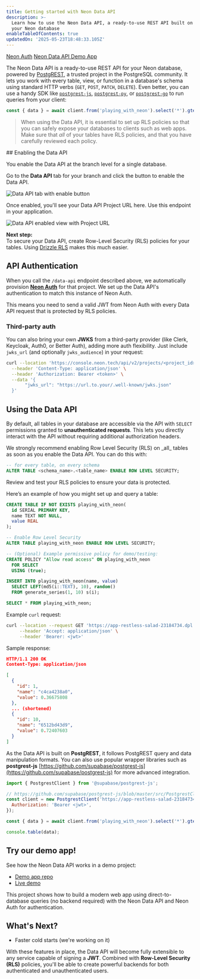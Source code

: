 ```yaml
---
title: Getting started with Neon Data API
description: >-
  Learn how to use the Neon Data API, a ready-to-use REST API built on top of
  your Neon database
enableTableOfContents: true
updatedOn: '2025-05-23T18:48:33.105Z'
---
```


<FeatureBetaProps feature_name="Neon Data API" />

<InfoBlock>
  <DocsList title="Related docs" theme="docs">
    <a href="/docs/guides/neon-auth">Neon Auth</a>
  </DocsList>
  <DocsList title="Demo app" theme="repo">
    <a href="https://github.com/neondatabase-labs/neon-data-api-neon-auth">Neon Data API Demo App</a>
  </DocsList>
</InfoBlock>

The Neon Data API is a ready-to-use REST API for your Neon database, powered by [PostgREST](https://docs.postgrest.org/en/v13/), a trusted project in the PostgreSQL community. It lets you work with every table, view, or function in a database's schema using standard HTTP verbs (`GET`, `POST`, `PATCH`, `DELETE`). Even better, you can use a handy SDK like [`postgrest-js`](https://github.com/supabase/postgrest-js), [`postgrest-py`](https://github.com/supabase-community/postgrest-py), or [`postgrest-go`](https://github.com/supabase-community/postgrest-go) to run queries from your client:

```javascript shouldWrap
const { data } = await client.from('playing_with_neon').select('*').gte('value', 0.5);
```

> When using the Data API, it is essential to set up RLS policies so that you can safely expose your databases to clients such as web apps. Make sure that _all_ of your tables have RLS policies, and that you have carefully reviewed each policy.

<Steps>
## Enabling the Data API

You enable the Data API at the branch level for a single database.

Go to the **Data API** tab for your branch and click the button to enable the Data API.

![Data API tab with enable button](/docs/data-api/data-api-tab.png)

Once enabled, you'll see your Data API Project URL here. Use this endpoint in your application.

![Data API enabled view with Project URL](/docs/data-api/data-api-enabled.png)

**Next step:**  
To secure your Data API, create Row-Level Security (RLS) policies for your tables. Using [Drizzle RLS](/docs/guides/neon-rls-drizzle) makes this much easier.

## API Authentication

When you call the `/data-api` endpoint described above, we automatically provision [**Neon Auth**](/docs/guides/neon-auth) for that project. We set up the Data API's authentication to match this instance of Neon Auth.

This means you need to send a valid JWT from Neon Auth with every Data API request that is protected by RLS policies.

### Third-party auth

You can also bring your own **JWKS** from a third-party provider (like Clerk, Keycloak, Auth0, or Better Auth), adding more auth flexibility. Just include `jwks_url` (and optionally `jwks_audience`) in your request:

```bash shouldWrap
curl --location 'https://console.neon.tech/api/v2/projects/<project_id>/branches/<branch_id>/data-api' \
  --header 'Content-Type: application/json' \
  --header 'Authorization: Bearer <token>' \
  --data '{
       "jwks_url": "https://url.to.your/.well-known/jwks.json"
  }'
```

## Using the Data API

By default, all tables in your database are accessible via the API with `SELECT` permissions granted to **unauthenticated requests**. This lets you directly interact with the API without requiring additional authorization headers.

<Admonition type="warning">
We strongly recommend enabling Row Level Security (RLS) on _all_ tables as soon as you enable the Data API. You can do this with:

```sql
-- for every table, on every schema
ALTER TABLE <schema_name>.<table_name> ENABLE ROW LEVEL SECURITY;
```

Review and test your RLS policies to ensure your data is protected.
</Admonition>

Here’s an example of how you might set up and query a table:

```sql shouldWrap
CREATE TABLE IF NOT EXISTS playing_with_neon(
  id SERIAL PRIMARY KEY,
  name TEXT NOT NULL,
  value REAL
);

-- Enable Row Level Security
ALTER TABLE playing_with_neon ENABLE ROW LEVEL SECURITY;

-- (Optional) Example permissive policy for demo/testing:
CREATE POLICY "Allow read access" ON playing_with_neon
  FOR SELECT
  USING (true);

INSERT INTO playing_with_neon(name, value)
  SELECT LEFT(md5(i::TEXT), 10), random()
  FROM generate_series(1, 10) s(i);

SELECT * FROM playing_with_neon;
```

Example `curl` request:

```bash shouldWrap
curl --location --request GET 'https://app-restless-salad-23184734.dpl.myneon.app/playing_with_neon' \
     --header 'Accept: application/json' \
     --header 'Bearer: <jwt>'
```

Sample response:

```json
HTTP/1.1 200 OK
Content-Type: application/json

[
  {
    "id": 1,
    "name": "c4ca4238a0",
    "value": 0.36675808
  },
  ... (shortened)
  {
    "id": 10,
    "name": "6512bd43d9",
    "value": 0.72407603
  }
]

```

As the Data API is built on **PostgREST**, it follows PostgREST query and data manipulation formats. You can also use popular wrapper libraries such as **postgrest-js** [https://github.com/supabase/postgrest-js](https://github.com/supabase/postgrest-js) for more advanced integration.

```javascript shouldWrap
import { PostgrestClient } from '@supabase/postgrest-js';

// https://github.com/supabase/postgrest-js/blob/master/src/PostgrestClient.ts#L41
const client = new PostgrestClient('https://app-restless-salad-23184734.dpl.myneon.app', {
  Authorization: 'Bearer <jwt>',
});

const { data } = await client.from('playing_with_neon').select('*').gte('value', 0.5);

console.table(data);
```

## Try our demo app!

See how the Neon Data API works in a demo project:

- [Demo app repo](https://github.com/neondatabase-labs/neon-data-api-neon-auth)
- [Live demo](https://neon-data-api-neon-auth.vercel.app/handler/sign-in?after_auth_return_to=%2F)

This project shows how to build a modern web app using direct-to-database queries (no backend required) with the Neon Data API and Neon Auth for authentication.

</Steps>

## What's Next?

- Faster cold starts (we're working on it)

With these features in place, the Data API will become fully extensible to any service capable of signing a **JWT**. Combined with **Row-Level Security (RLS)** policies, you'll be able to create powerful backends for both authenticated and unauthenticated users.
